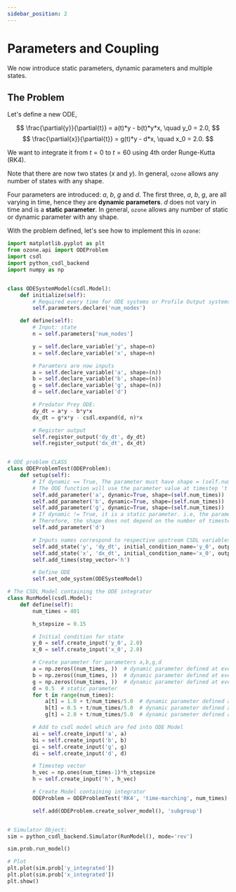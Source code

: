 ```yaml
---
sidebar_position: 2
---
```


# Parameters and Coupling

We now introduce static parameters, dynamic parameters and multiple states.

## The Problem

Let's define a new ODE,

$$
\frac{\partial{y}}{\partial{t}} = a(t)*y - b(t)*y*x, \quad y_0 = 2.0,
$$
$$
\frac{\partial{x}}{\partial{t}} = g(t)*y - d*x, \quad x_0 = 2.0.
$$

We want to integrate it from $t = 0$ to $t = 60$ using 4th order Runge-Kutta (RK4). 

Note that there are now two states ($x$ and $y$). In general, `ozone` allows any number of states with any shape.

Four parameters are introduced: $a$, $b$, $g$ and $d$. The first three, $a$, $b$, $g$, are all varying in time, hence they are **dynamic parameters**. 
$d$ does not vary in time and is a **static parameter**. In general, `ozone` allows any number of static or dynamic parameter with any shape.

With the problem defined, let's see how to implement this in `ozone`:

```py
import matplotlib.pyplot as plt
from ozone.api import ODEProblem
import csdl
import python_csdl_backend
import numpy as np


class ODESystemModel(csdl.Model):
    def initialize(self):
        # Required every time for ODE systems or Profile Output systems
        self.parameters.declare('num_nodes')

    def define(self):
        # Input: state
        n = self.parameters['num_nodes']

        y = self.declare_variable('y', shape=n)
        x = self.declare_variable('x', shape=n)

        # Paramters are now inputs
        a = self.declare_variable('a', shape=(n))
        b = self.declare_variable('b', shape=(n))
        g = self.declare_variable('g', shape=(n))
        d = self.declare_variable('d')

        # Predator Prey ODE:
        dy_dt = a*y - b*y*x
        dx_dt = g*x*y - csdl.expand(d, n)*x

        # Register output
        self.register_output('dy_dt', dy_dt)
        self.register_output('dx_dt', dx_dt)


# ODE problem CLASS
class ODEProblemTest(ODEProblem):
    def setup(self):
        # If dynamic == True, The parameter must have shape = (self.num_times, ... shape of parameter @ every timestep ...)
        # The ODE function will use the parameter value at timestep 't': parameter@ODEfunction[shape_p] = fullparameter[t, shape_p]
        self.add_parameter('a', dynamic=True, shape=(self.num_times))
        self.add_parameter('b', dynamic=True, shape=(self.num_times))
        self.add_parameter('g', dynamic=True, shape=(self.num_times))
        # If dynamic != True, it is a static parameter. i.e, the parameter used in the ODE is constant through time.
        # Therefore, the shape does not depend on the number of timesteps
        self.add_parameter('d')

        # Inputs names correspond to respective upstream CSDL variables
        self.add_state('y', 'dy_dt', initial_condition_name='y_0', output='y_integrated')
        self.add_state('x', 'dx_dt', initial_condition_name='x_0', output='x_integrated')
        self.add_times(step_vector='h')

        # Define ODE
        self.set_ode_system(ODESystemModel)

# The CSDL Model containing the ODE integrator
class RunModel(csdl.Model):
    def define(self):
        num_times = 401

        h_stepsize = 0.15

        # Initial condition for state
        y_0 = self.create_input('y_0', 2.0)
        x_0 = self.create_input('x_0', 2.0)

        # Create parameter for parameters a,b,g,d
        a = np.zeros((num_times, ))  # dynamic parameter defined at every timestep
        b = np.zeros((num_times, ))  # dynamic parameter defined at every timestep
        g = np.zeros((num_times, ))  # dynamic parameter defined at every timestep
        d = 0.5  # static parameter
        for t in range(num_times):
            a[t] = 1.0 + t/num_times/5.0  # dynamic parameter defined at every timestep
            b[t] = 0.5 + t/num_times/5.0  # dynamic parameter defined at every timestep
            g[t] = 2.0 + t/num_times/5.0  # dynamic parameter defined at every timestep

        # Add to csdl model which are fed into ODE Model
        ai = self.create_input('a', a)
        bi = self.create_input('b', b)
        gi = self.create_input('g', g)
        di = self.create_input('d', d)

        # Timestep vector
        h_vec = np.ones(num_times-1)*h_stepsize
        h = self.create_input('h', h_vec)

        # Create Model containing integrator
        ODEProblem = ODEProblemTest('RK4', 'time-marching', num_times)

        self.add(ODEProblem.create_solver_model(), 'subgroup')


# Simulator Object:
sim = python_csdl_backend.Simulator(RunModel(), mode='rev')

sim.prob.run_model()

# Plot
plt.plot(sim.prob['y_integrated'])
plt.plot(sim.prob['x_integrated'])
plt.show()
```